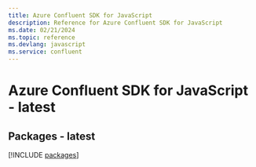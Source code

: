 ```yaml
---
title: Azure Confluent SDK for JavaScript
description: Reference for Azure Confluent SDK for JavaScript
ms.date: 02/21/2024
ms.topic: reference
ms.devlang: javascript
ms.service: confluent
---
```

# Azure Confluent SDK for JavaScript - latest
## Packages - latest
[!INCLUDE [packages](confluent-index.md)]